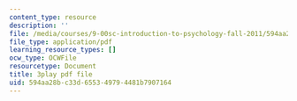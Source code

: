 ```yaml
---
content_type: resource
description: ''
file: /media/courses/9-00sc-introduction-to-psychology-fall-2011/594aa28bc33d655349794481b7907164_Qw4SkvZ03cc.pdf
file_type: application/pdf
learning_resource_types: []
ocw_type: OCWFile
resourcetype: Document
title: 3play pdf file
uid: 594aa28b-c33d-6553-4979-4481b7907164
---
```

